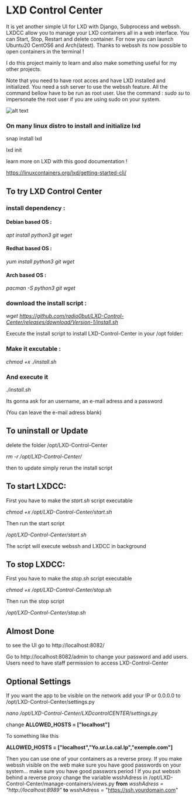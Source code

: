 # LXD Control Center

It is yet another simple UI for LXD with Django, Subprocess and webssh.
LXDCC allow you to manage your LXD containers all in a web interface. You can Start, Stop, Restart and delete container. For now you can launch Ubuntu20 CentOS6 and Arch(latest). Thanks to webssh its now possible to open containers in the terminal !

I do this project mainly to learn and also make something useful for my other projects. 

Note that you need to have root acces and have LXD installed and initialized. You need a ssh server to use the webssh feature. All the command bellow have to be run as root user. Use the command : _sudo su_ to impersonate the root user if you are using sudo on your system.



![alt text](https://imgur.com/7zcIV74.png "Screenshot By the way lydianna is the hostame of the computer it was runnin on.")

### On many linux distro to install and initialize lxd


snap install lxd

lxd init

learn more on LXD with this good documentation !

https://linuxcontainers.org/lxd/getting-started-cli/

## To try LXD Control Center 

### install dependency :

#### Debian based OS :

_apt install python3 git wget_

#### Redhat based OS :

_yum install python3 git wget_

#### Arch based OS :

_pacman -S python3 git wget_

### download the install script :

_wget https://github.com/radio0but/LXD-Control-Center/releases/download/Version-1/install.sh_


Execute the install script to install LXD-Control-Center in your /opt folder:

### Make it excutable :

_chmod +x ./install.sh_

### And execute it

_./install.sh_

Its gonna ask for an username, an e-mail adress and a password

(You can leave the e-mail adress blank)

## To uninstall or Update

delete the folder /opt/LXD-Control-Center

_rm -r  /opt/LXD-Control-Center/_

then to update simply rerun the install script

## To start LXDCC:

First you have to make the *start.sh* script executable

*chmod +x /opt/LXD-Control-Center/start.sh*

Then run the start script

_/opt/LXD-Control-Center/start.sh_ 

The script will execute webssh and LXDCC in background

## To stop LXDCC:

First you have to make the *stop.sh* script executable

*chmod +x /opt/LXD-Control-Center/stop.sh*

Then run the stop script

_/opt/LXD-Control-Center/stop.sh_ 

## Almost Done

to see the UI go to http://localhost:8082/

Go to http://localhost:8082/admin to change your password and add users. Users need to have staff permission to access LXD-Control-Center

## Optional Settings

If you want the app to be visible on the network add your IP or 0.0.0.0 to /opt/LXD-Control-Center/settings.py 

_nano /opt/LXD-Control-Center/LXDcontrolCENTER/settings.py_

change
__ALLOWED_HOSTS = ["localhost"]__

To something like this

__ALLOWED_HOSTS = ["localhost","Yo.ur.Lo.cal.Ip","exemple.com"]__

Then you can use one of your containers as a reverse proxy. If you make webssh visible on the web make sure you have good passwords on your system... make sure you have good passwors period !  If you put webssh behind a reverse proxy change the variable wsshAdress in /opt/LXD-Control-Center/manage-containers/views.py __from__ _wsshAdress = "http://localhost:8989"_ __to__ wsshAdress = "https://ssh.yourdomain.com" 
 
